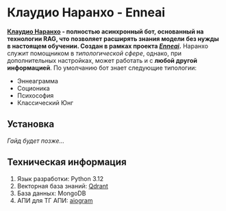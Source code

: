 # Клаудио Наранхо - Enneai
**[Клаудио Наранхо](https://t.me/typologyAIbot) - полностью асинхронный бот, основанный на технологии RAG, что позволяет расширять знания модели без нужды в настоящем обучении. Создан в рамках проекта [*Enneai*](https://t.me/typologyAIchannel).**
Наранхо служит помощником в *типологической сфере*, однако, при дополнительных настройках, может работать и с **любой другой информацией**. По умолчанию бот знает следующие типологии:
- Эннеаграмма
- Соционика
- Психософия
- Классический Юнг
## Установка
*Гайд будет позже...*
## Техническая информация

 1. Язык разработки: Python 3.12
 2. Векторная база знаний: [Qdrant](https://github.com/qdrant/qdrant)
 3. База данных: MongoDB
 4. АПИ для ТГ АПИ: [aiogram](https://github.com/aiogram/aiogram)
